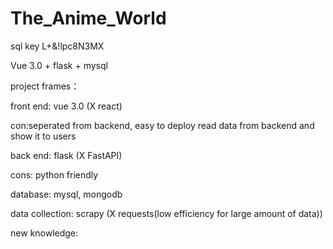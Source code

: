 # The_Anime_World
sql key
L+&!lpc8N3MX

Vue 3.0 + flask + mysql 

project frames：

front end:
vue 3.0 (X react)

con:seperated from backend, easy to deploy
read data from backend and show it to users

back end:
flask (X FastAPI)

cons: python friendly 

database:
mysql, mongodb

data collection:
scrapy (X requests(low efficiency for large amount of data))


new knowledge:
